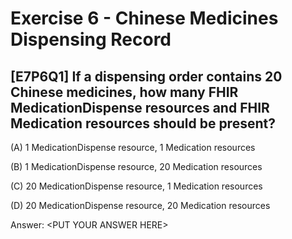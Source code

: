 # Exercise 6 - Chinese Medicines Dispensing Record

## [E7P6Q1] If a dispensing order contains 20 Chinese medicines, how many FHIR MedicationDispense resources and FHIR Medication resources should be present?

(A) 1 MedicationDispense resource, 1 Medication resources

(B) 1 MedicationDispense resource, 20 Medication resources

(C) 20 MedicationDispense resource, 1 Medication resources

(D) 20 MedicationDispense resource, 20 Medication resources

Answer: &lt;PUT YOUR ANSWER HERE&gt;
